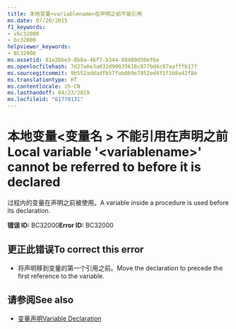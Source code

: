```yaml
---
title: 本地变量<variablename>在声明之前不能引用
ms.date: 07/20/2015
f1_keywords:
- vbc32000
- bc32000
helpviewer_keywords:
- BC32000
ms.assetid: 81e2bbe3-8b8a-4bf7-b344-08489d50ef6e
ms.openlocfilehash: 7d27a6e3a032d90035618c877bd4c87aafffb17f
ms.sourcegitcommit: 9b552addadfb57fab0b9e7852ed4f1f1b8a42f8e
ms.translationtype: HT
ms.contentlocale: zh-CN
ms.lasthandoff: 04/23/2019
ms.locfileid: "61770131"
---
```

# <a name="local-variable-variablename-cannot-be-referred-to-before-it-is-declared"></a><span data-ttu-id="714d3-102">本地变量\<变量名 > 不能引用在声明之前</span><span class="sxs-lookup"><span data-stu-id="714d3-102">Local variable '\<variablename>' cannot be referred to before it is declared</span></span>
<span data-ttu-id="714d3-103">过程内的变量在声明之前被使用。</span><span class="sxs-lookup"><span data-stu-id="714d3-103">A variable inside a procedure is used before its declaration.</span></span>  
  
 <span data-ttu-id="714d3-104">**错误 ID:** BC32000</span><span class="sxs-lookup"><span data-stu-id="714d3-104">**Error ID:** BC32000</span></span>  
  
## <a name="to-correct-this-error"></a><span data-ttu-id="714d3-105">更正此错误</span><span class="sxs-lookup"><span data-stu-id="714d3-105">To correct this error</span></span>  
  
- <span data-ttu-id="714d3-106">将声明移到变量的第一个引用之前。</span><span class="sxs-lookup"><span data-stu-id="714d3-106">Move the declaration to precede the first reference to the variable.</span></span>  
  
## <a name="see-also"></a><span data-ttu-id="714d3-107">请参阅</span><span class="sxs-lookup"><span data-stu-id="714d3-107">See also</span></span>

- [<span data-ttu-id="714d3-108">变量声明</span><span class="sxs-lookup"><span data-stu-id="714d3-108">Variable Declaration</span></span>](../../visual-basic/programming-guide/language-features/variables/variable-declaration.md)
